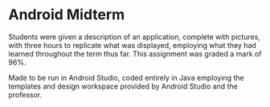 # Android Midterm

Students were given a description of an application, complete with pictures, with three hours to replicate what was 
displayed, employing what they had learned throughout the term thus far. This assignment was graded a mark of 96%. 

Made to be run in Android Studio, coded entirely in Java employing the templates and
design workspace provided by Android Studio and the professor.
